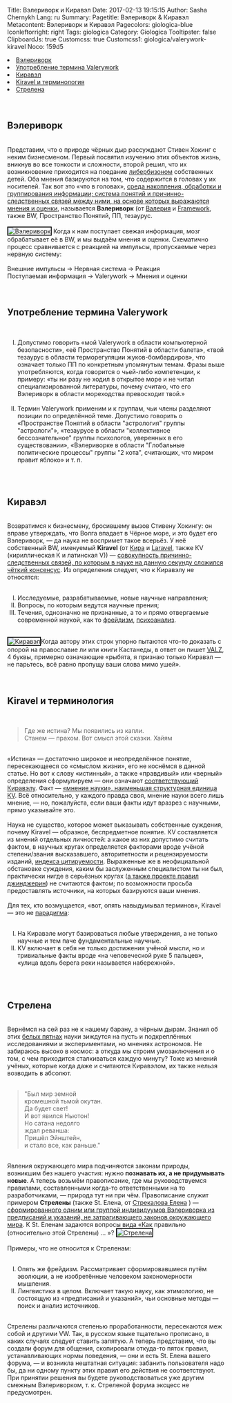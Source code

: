 Title: Вэлериворк и Киравэл
Date: 2017-02-13 19:15:15
Author: Sasha Chernykh
Lang: ru
Summary:
Pagetitle: Вэлериворк &amp; Киравэл
Metacontent: Вэлериворк и Киравэл
Pagecolors: giologica-blue
Iconleftorright: right
Tags: giologica
Category: Giologica
Tooltipster: false
ClipboardJs: true
Customcss: true
Customcss1: giologica/valerywork-kiravel
Noco: 159d5

<li><a href="#Valerywork">Вэлериворк</a>
</li>
<li><a href="#TermValerywork">Употребление термина Valerywork</a>
</li>
<li><a href="#Kiravel">Киравэл</a>
</li>
<li><a href="#TermKiravel">Kiravel и терминология</a>
</li>
<li><a href="#Strelena">Стрелена</a>
</li>
<br />
<br />
<h2 id="Valerywork">Вэлериворк</h2>
<br /> Представим, что о природе чёрных дыр рассуждают Стивен Хокинг с неким бизнесменом. Первый посвятил изучению этих объектов жизнь, вникнув во все тонкости и сложности, второй решил, что их возникновение приходится на поедание <a href="http://anima-kommunizm.forum2x2.ru/t36-topic" target="_blank" title="Либербизон">либербизоном</a> собственных детей. Оба мнения базируются на том, что содержится в головах у их носителей. Так вот это «что в головах», <u>среда накопления, обработки и группирования информации; система понятий и причинно-следственных связей между ними, на основе которых выражаются мнения и оценки</u>, называется <b>Вэлериворк</b> (от <a href="https://vk.com/zombelina" target="_blank" title="Страница Валерии ВК">Валерия</a> и <a href="https://rsdn.ru/article/patterns/framework.xml#EKB" target="_blank" title="Определение Framework">Framework</a>, также
<span class="SashaDot">BW</span>,
<span class="SashaDot">Пространство Понятий</span>,
<span class="SashaDot">ПП</span>,
<span class="SashaDot">тезаурус</span>.
<br />
<br />
<img class="rightimg" class="SashaBorderValerywork" src="https://i.imgur.com/Vanv3lQ.jpg" alt="Вэлериворк" border="2px"> Когда к нам поступает свежая информация, мозг обрабатывает её в ВW, и мы выдаём мнения и оценки. Схематично процесс сравнивается с реакцией на импульсы, пропускаемые через нервную систему:
<br />
<br />
<span class="SashaBox">
	<span class="SashaBig">Внешние импульсы → Нервная система → Реакция
		<br /> Поступаемая информация → Valerywork → Мнения и оценки</span>
</span>
<br />
<br />
<br />
<h2 id="TermValerywork">Употребление термина Valerywork</h2>
<br />
<ol type="I">
	<li>Допустимо говорить «мой Valerywork в области компьютерной безопасности», «её Пространство Понятий в области балета», «твой тезаурус в области терморегуляции жуков-бомбардиров», что означает только ПП по конкретным упомянутым темам. Фразы выше употребляются, когда говорится о чьей-либо компетенции, к примеру: «ты ни разу не ходил в открытое море и не читал специализированной литературы, почему считаю, что его Вэлериворк в области мореходства превосходит твой.»</li>
	<br />
	<li>Термин Valerywork применим и к группам, чьи члены разделяют позиции по определённой теме. Допустимо говорить о «Пространстве Понятий в области "астрология" группы "астрологи"», «тезаурусе в области "коллективное бессознательное" группы психологов, уверенных в его существовании», «Вэлериворке в области "Глобальные политические процессы" группы "2 кота", считающих, что миром правит яблоко» и т. п.</li>
</ol>
<br />
<br />
<h2 id="Kiravel">Киравэл</h2>
<br /> Возвратимся к бизнесмену, бросившему вызов Стивену Хокингу: он вправе утверждать, что Волга впадает в Чёрное море, и это будет его Вэлериворк, — да наука не воспримет такое всерьёз. У неё собственный ВW, именуемый <b>Kiravel</b> (от <a href="https://vk.com/hair_in_the_wind" target="_blank">Кира</a> и <a href="http://vaden-pro.ru/blog/laravel/laravel-chto-eto" target="_blank" title="определение Ларавел">Laravel</a>, также
<span class="SashaDot">КV</span> (кириллическая К и латинская V)) — <u>совокупность причинно-следственных связей, по которым в науке на данную секунду сложился чёткий консенсус</u>. Из определения следует, что к Киравэлу не относятся:
<br />
<br />
<ol type="I">
	<li>Исследуемые, разрабатываемые, новые научные направления;</li>
	<li>Вопросы, по которым ведутся научные прения;</li>
	<li>Течения, однозначно не признанные, а то и прямо отвергаемые современной наукой, как то <a href="http://evolkov.net/nonscience/psychoanal/" target="_blank" title="Критика психоанализа">фрейдизм</a>, <a href="http://sceptic-ratio.narod.ru/" target="_blank" title="Критика психоанализа 2">психоанализ</a>.</li>
</ol>
<br />
<img class="leftimg" class="SashaBorderKiravel" src="https://i.imgur.com/5atSEHP.jpg" alt="Киравэл" border="2px">Когда автору этих строк упорно пытаются что-то доказать с опорой на православие ли или книги Кастанеды, в ответ он пишет <a href="https://kristinita.ru/Giologica/Nas-Izu.html#VALZ" target="_blank" title="VALZ">VALZ</a>, 4 буквы, примерно означающие «рыбята, я признаю только Киравэл — не парьтесь, всё равно пропущу ваши слова мимо ушей».
<br />
<br />
<br />
<h2 id="TermKiravel">Kiravel и терминология</h2>
<br />
<blockquote>Где же истина? Мы появились из капли.
	<br /> Станем — прахом. Вот смысл этой сказки. Хайям</blockquote>
<br /> «Истина» — достаточно широкое и неопределённое понятие, пересекающееся со «смыслом жизни», его не коснёмся в данной статье. Но вот к слову
<span class="SashaDot">«истинный»</span>, а также
<span class="SashaDot">«правдивый»</span> или
<span class="SashaDot">«верный»</span> определения сформулируем — они означают <u>соответствующий Киравэлу</u>.
<span class="SashaDot">Факт</span> — <u>«мнение науки», наименьшая структурная единица КV</u>. Всё относительно, у каждого правда своя, мнение науки всего лишь мнение, — но, пожалуйста, если ваши факты идут вразрез с научными, прямо указывайте это.
<br />
<br /> Наука не существо, которое может выказывать собственные суждения, почему Kiravel — образное, беспредметное понятие. КV составляется из мнений отдельных личностей: а какое из них допустимо считать фактом, в научных кругах определяется факторами вроде учёной степени/звания высказавшего, авторитетности и рецензируемости изданий, <a href="http://cyberleninka.ru/article/n/indeks-tsitiruemosti-rossiyskih-uchenyh">индекса цитируемости</a>. Выраженные же в неофициальной обстановке суждения, каким бы заслуженным специалистом ты ни был, практически нигде в серьёзных кругах (<a href="http://anima-kommunizm.forum2x2.ru/t138-topic">а также проекте правил джинджерин</a>) не считаются фактом; по возможности просьба предоставлять источники, на которых базируются ваши мнения.
<br />
<br /> Для тех, кто возмущается, «вот, опять навыдумывал терминов», Kiravel — это не <a href="http://dic.academic.ru/dic.nsf/enc_philosophy/902/%D0%9F%D0%90%D0%A0%D0%90%D0%94%D0%98%D0%93%D0%9C%D0%90" target="_blank">парадигма</a>:
<br />
<br />
<ol type="I">
	<li>На Киравэле могут базироваться любые утверждения, а не только научные и тем паче фундаментальные научные.</li>
	<li>КV включает в себя не только достижения учёной мысли, но и тривиальные факты вроде «на человеческой руке 5 пальцев», «улица вдоль берега реки называется набережной».</li>
</ol>
<br />
<br />
<h2 id="Strelena">Стрелена</h2>
<br /> Вернёмся на сей раз не к нашему барану, а чёрным дырам. Знания об этих <a href="http://enc-dic.com/rusphrase/Beloe-pjatno-330.html">белых пятнах</a> науки зиждутся на пусть и подкреплённых исследованиями и экспериментами, но мнениях астрономов. Не забираюсь высоко в космос: а откуда мы строим умозаключения и о том, с чем приходится сталкиваться каждую минуту? Тоже из мнений учёных, которые когда даже и считаются Киравэлом, их также нельзя возводить в абсолют.
<br />
<br />
<blockquote>"Был мир земной
	<br /> кромешной тьмой окутан.
	<br /> Да будет свет!
	<br /> И вот явился Ньютон!
	<br /> Но сатана недолго
	<br /> ждал реванша:
	<br /> Пришёл Эйнштейн,
	<br /> и стало все, как раньше."</blockquote>
<br /> Явления окружающего мира подчиняются законам природы, возникшим без нашего участия: нужно <b>познавать их, а не придумывать новые</b>. А теперь возьмём правописание, где мы руководствуемся правилами, составленными когда-то ответственными на то разработчиками, — природа тут ни при чём. Правописание служит примером <b>Стрелены</b> (также
<span class="SashaDot">St. Елена</span>, от <a href="https://vk.com/id190154920" target="_blank">Стрекалова Елена</a> ) — <u>сформированного одним или группой индивидуумов Вэлериворка из предписаний и указаний, не затрагивающего законов окружающего мира</u>. К St. Еленам задаются вопросы вида «Как правильно (относительно этой Стрелены) ... »?
<img class="rightimg" class="SashaBorderStrelena" src="https://i.imgur.com/3ABJhnw.png" alt="Стрелена" border="2px">
<br />
<br /> Примеры, что не относится к Стреленам:
<br />
<br />
<ol type="I">
	<li>Опять же фрейдизм. Рассматривает сформировавшиеся путём эволюции, а не изобретённые человеком закономерности мышления.</li>
	<li>Лингвистика в целом. Включает такую науку, как этимологию, не состоящую из «предписаний и указаний», чьи основные методы — поиск и анализ источников.</li>
</ol>
<br /> Стрелены различаются степенью проработанности, пересекаются меж собой и другими VW. Так, в русском языке тщательно прописано, в каких случаях следует ставить запятую. А теперь представим, что вы создали форум для общения, скопировали откуда-то пяток правил, устанавливающих нормы поведения, — они и есть St. Елена вашего форума, — и возникла нештатная ситуация: забанить пользователя надо бы, да ни одному пункту этих правил его действия не соответствуют. При принятии решения вы будете руководствоваться уже другим смежным Вэлериворком, т. к. Стреленой форума эксцесс не предусмотрен.
